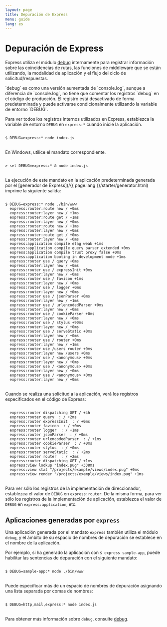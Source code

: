 ```yaml
---
layout: page
title: Depuración de Express
menu: guide
lang: es
---
```


# Depuración de Express

Express utiliza el módulo [debug](https://www.npmjs.com/package/debug) internamente para registrar información sobre las coincidencias de rutas, las funciones de middleware que se están utilizando, la modalidad de aplicación y el flujo del ciclo de solicitud/respuestas.

<div class="doc-box doc-info" markdown="1">
`debug` es como una versión aumentada de `console.log`, aunque a diferencia de `console.log`, no tiene que comentar los registros `debug` en el código de producción. El registro está desactivado de forma predeterminada y puede activarse condicionalmente utilizando la variable de entorno `DEBUG`.
</div>

Para ver todos los registros internos utilizados en Express, establezca la variable de entorno `DEBUG` en `express:*` cuando inicie la aplicación.

<pre>
<code class="language-sh" translate="no">
$ DEBUG=express:* node index.js
</code>
</pre>

En Windows, utilice el mandato correspondiente.

<pre>
<code class="language-sh" translate="no">
> set DEBUG=express:* & node index.js
</code>
</pre>

La ejecución de este mandato en la aplicación predeterminada generada por el [generador de Express](/{{ page.lang }}/starter/generator.html) imprime la siguiente salida:

<pre>
<code class="language-sh" translate="no">
$ DEBUG=express:* node ./bin/www
  express:router:route new / +0ms
  express:router:layer new / +1ms
  express:router:route get / +1ms
  express:router:layer new / +0ms
  express:router:route new / +1ms
  express:router:layer new / +0ms
  express:router:route get / +0ms
  express:router:layer new / +0ms
  express:application compile etag weak +1ms
  express:application compile query parser extended +0ms
  express:application compile trust proxy false +0ms
  express:application booting in development mode +1ms
  express:router use / query +0ms
  express:router:layer new / +0ms
  express:router use / expressInit +0ms
  express:router:layer new / +0ms
  express:router use / favicon +1ms
  express:router:layer new / +0ms
  express:router use / logger +0ms
  express:router:layer new / +0ms
  express:router use / jsonParser +0ms
  express:router:layer new / +1ms
  express:router use / urlencodedParser +0ms
  express:router:layer new / +0ms
  express:router use / cookieParser +0ms
  express:router:layer new / +0ms
  express:router use / stylus +90ms
  express:router:layer new / +0ms
  express:router use / serveStatic +0ms
  express:router:layer new / +0ms
  express:router use / router +0ms
  express:router:layer new / +1ms
  express:router use /users router +0ms
  express:router:layer new /users +0ms
  express:router use / &lt;anonymous&gt; +0ms
  express:router:layer new / +0ms
  express:router use / &lt;anonymous&gt; +0ms
  express:router:layer new / +0ms
  express:router use / &lt;anonymous&gt; +0ms
  express:router:layer new / +0ms
</code>
</pre>

Cuando se realiza una solicitud a la aplicación, verá los registros especificados en el código de Express:

<pre>
<code class="language-sh" translate="no">
  express:router dispatching GET / +4h
  express:router query  : / +2ms
  express:router expressInit  : / +0ms
  express:router favicon  : / +0ms
  express:router logger  : / +1ms
  express:router jsonParser  : / +0ms
  express:router urlencodedParser  : / +1ms
  express:router cookieParser  : / +0ms
  express:router stylus  : / +0ms
  express:router serveStatic  : / +2ms
  express:router router  : / +2ms
  express:router dispatching GET / +1ms
  express:view lookup "index.pug" +338ms
  express:view stat "/projects/example/views/index.pug" +0ms
  express:view render "/projects/example/views/index.pug" +1ms
</code>
</pre>

Para ver sólo los registros de la implementación de direccionador, establezca el valor de `DEBUG` en `express:router`. De la misma forma, para ver sólo los registros de la implementación de aplicación, establezca el valor de `DEBUG` en `express:application`, etc.

## Aplicaciones generadas por `express`

Una aplicación generada por el mandato `express` también utiliza el módulo `debug`, y el ámbito de su espacio de nombres de depuración se establece en el nombre de la aplicación.

Por ejemplo, si ha generado la aplicación con `$ express sample-app`, puede habilitar las sentencias de depuración con el siguiente mandato:

<pre>
<code class="language-sh" translate="no">
$ DEBUG=sample-app:* node ./bin/www
</code>
</pre>

Puede especificar más de un espacio de nombres de depuración asignando una lista separada por comas de nombres:

<pre>
<code class="language-sh" translate="no">
$ DEBUG=http,mail,express:* node index.js
</code>
</pre>

Para obtener más información sobre `debug`, consulte [debug](https://www.npmjs.com/package/debug).

